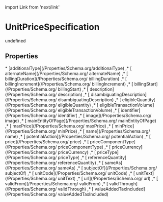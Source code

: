 import Link from 'next/link'
# UnitPriceSpecification

undefined

## Properties

<Grid>
* [additionalType](/Properties/Schema.org/additionalType)
,* [ alternateName](/Properties/Schema.org/ alternateName)
,* [ billingDuration](/Properties/Schema.org/ billingDuration)
,* [ billingIncrement](/Properties/Schema.org/ billingIncrement)
,* [ billingStart](/Properties/Schema.org/ billingStart)
,* [ description](/Properties/Schema.org/ description)
,* [ disambiguatingDescription](/Properties/Schema.org/ disambiguatingDescription)
,* [ eligibleQuantity](/Properties/Schema.org/ eligibleQuantity)
,* [ eligibleTransactionVolume](/Properties/Schema.org/ eligibleTransactionVolume)
,* [ identifier](/Properties/Schema.org/ identifier)
,* [ image](/Properties/Schema.org/ image)
,* [ mainEntityOfPage](/Properties/Schema.org/ mainEntityOfPage)
,* [ maxPrice](/Properties/Schema.org/ maxPrice)
,* [ minPrice](/Properties/Schema.org/ minPrice)
,* [ name](/Properties/Schema.org/ name)
,* [ potentialAction](/Properties/Schema.org/ potentialAction)
,* [ price](/Properties/Schema.org/ price)
,* [ priceComponentType](/Properties/Schema.org/ priceComponentType)
,* [ priceCurrency](/Properties/Schema.org/ priceCurrency)
,* [ priceType](/Properties/Schema.org/ priceType)
,* [ referenceQuantity](/Properties/Schema.org/ referenceQuantity)
,* [ sameAs](/Properties/Schema.org/ sameAs)
,* [ subjectOf](/Properties/Schema.org/ subjectOf)
,* [ unitCode](/Properties/Schema.org/ unitCode)
,* [ unitText](/Properties/Schema.org/ unitText)
,* [ url](/Properties/Schema.org/ url)
,* [ validFrom](/Properties/Schema.org/ validFrom)
,* [ validThrough](/Properties/Schema.org/ validThrough)
,* [ valueAddedTaxIncluded](/Properties/Schema.org/ valueAddedTaxIncluded)

</Grid>

